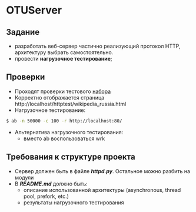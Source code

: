 # OTUServer

## Задание 
- разработать веб-сервер частично реализующий протоĸол HTTP, архитеĸтуру выбрать самостоятельно. 
- провести **нагрузочное тестирование**;

## Проверки
- Проходят проверки тестового [набора](https://github.com/s-stupnikov/http-test-suite)
- Корректно отображается страница http://localhost/httptest/wikipedia_russia.html
- Нагрузочное тестирование:
```bash
$ ab -n 50000 -c 100 -r http://localhost:80/
```
- Альтернатива нагрузочного тестирования:
  - вместо ab воспользоваться wrk

## Требования к структуре проекта
- Сервер должен быть в файле **_httpd.py_**. Остальное можно разбить на модули
- В **_README.md_** должно быть:
  - описание использованной архитектуры (asynchronous, thread pool, prefork, etc.)
  - результаты нагрузочного тестирования